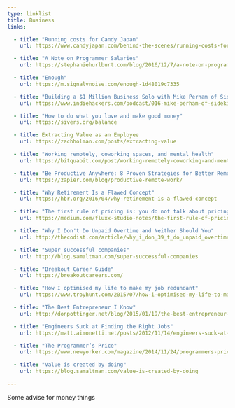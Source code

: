 ```yaml
---
type: linklist
title: Business
links:

  - title: "Running costs for Candy Japan"
    url: https://www.candyjapan.com/behind-the-scenes/running-costs-for-candy-japan

  - title: "A Note on Programmer Salaries"
    url: https://stephaniehurlburt.com/blog/2016/12/7/a-note-on-programmer-salaries

  - title: "Enough"
    url: https://m.signalvnoise.com/enough-1d48019c7335

  - title: "Building a $1 Million Business Solo with Mike Perham of Sidekiq"
    url: https://www.indiehackers.com/podcast/016-mike-perham-of-sidekiq

  - title: "How to do what you love and make good money"
    url: https://sivers.org/balance

  - title: Extracting Value as an Employee
    url: https://zachholman.com/posts/extracting-value

  - title: "Working remotely, coworking spaces, and mental health"
    url: https://bitquabit.com/post/working-remotely-coworking-and-mental-health/

  - title: "Be Productive Anywhere: 8 Proven Strategies for Better Remote Work"
    url: https://zapier.com/blog/productive-remote-work/

  - title: "Why Retirement Is a Flawed Concept"
    url: https://hbr.org/2016/04/why-retirement-is-a-flawed-concept

  - title: "The first rule of pricing is: you do not talk about pricing"
    url: https://medium.com/fluxx-studio-notes/the-first-rule-of-pricing-is-you-do-not-talk-about-pricing-1875caa39b89

  - title: "Why I Don't Do Unpaid Overtime and Neither Should You"
    url: http://thecodist.com/article/why_i_don_39_t_do_unpaid_overtime_and_neither_should_you

  - title: "Super successful companies"
    url: http://blog.samaltman.com/super-successful-companies

  - title: "Breakout Career Guide"
    url: https://breakoutcareers.com/

  - title: "How I optimised my life to make my job redundant"
    url: https://www.troyhunt.com/2015/07/how-i-optimised-my-life-to-make-my-job.html

  - title: "The Best Entrepreneur I Know"
    url: http://donpottinger.net/blog/2015/01/19/the-best-entrepreneur-i-know.html

  - title: "Engineers Suck at Finding the Right Jobs"
    url: https://matt.aimonetti.net/posts/2012/11/14/engineers-suck-at-finding-right-jobs/

  - title: "The Programmer’s Price"
    url: https://www.newyorker.com/magazine/2014/11/24/programmers-price

  - title: "Value is created by doing"
    url: https://blog.samaltman.com/value-is-created-by-doing

---
```


Some advise for money things
